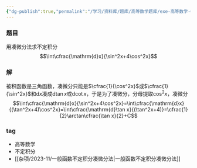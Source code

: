 ```yaml
---
{"dg-publish":true,"permalink":"/学习/资料库/题库/高等数学题库/exe-高等数学-00000005/","dgPassFrontmatter":true}
---
```


### 题目
用凑微分法求不定积分
$$\int\cfrac{\mathrm{d}x}{\sin^2x+4\cos^2x}$$
### 解
被积函数是三角函数，凑微分只能是$\cfrac{1}{\cos^2x}$或$\cfrac{1}{\sin^2x}$和$\mathrm{d}x$凑成$\mathrm{d}\tan x$或$\mathrm{d}\cot x$，于是为了凑微分，分母提取$\cos^2x$，凑微分
$$\int\cfrac{\mathrm{d}x}{\sin^2x+4\cos^2x}=\int\cfrac{\mathrm{d}x}{(\tan^2x+4)\cos^2x}=\int\cfrac{\mathrm{d}\tan x}{(\tan^2x+4)}=\cfrac{1}{2}\arctan\cfrac{\tan x}{2}+C$$
### tag
- 高等数学
- 不定积分
- [[杂项/2023-11/一般函数不定积分凑微分法\|一般函数不定积分凑微分法]]